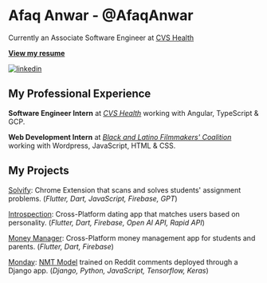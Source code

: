 # Afaq Anwar - @AfaqAnwar

Currently an Associate Software Engineer at [CVS Health](https://www.cvshealth.com/)

[**View my resume**](https://drive.google.com/file/d/1selVSlHzo-Uo66TCMPWxq9MhbAe8AkS4/view?usp=sharing)

[![linkedin](https://img.shields.io/badge/-@AfaqAnwar-161616?style=flat-square&labelColor=161616&logo=LinkedIn&logoColor=white&color=161616)](https://www.linkedin.com/in/AfaqAnwar/)  

## My Professional Experience

**Software Engineer Intern** at [_CVS Health_](https://www.cvshealth.com/) working with Angular, TypeScript & GCP.

**Web Development Intern** at [_Black and Latino Filmmakers' Coalition_](https://blackandlatinofilm.com/) working with Wordpress, JavaScript, HTML & CSS.

## My Projects

[Solvify](https://chrome.google.com/webstore/detail/solvify/ppmfjkcdigijfbkldbckdpoflajbkoik): Chrome Extension that scans and solves students' assignment problems. (_Flutter, Dart, JavaScript, Firebase, GPT_)

[Introspection](https://github.com/AfaqAnwar/introspection): Cross-Platform dating app that matches users based on personality. (_Flutter, Dart, Firebase, Open AI API, Rapid API_)

[Money Manager](https://github.com/AfaqAnwar/money-manager): Cross-Platform money management app for students and parents. (_Flutter, Dart, Firebase_)

[Monday](https://github.com/AfaqAnwar/Monday): [NMT Model](https://github.com/AfaqAnwar/Rennon) trained on Reddit comments deployed through a Django app. (_Django, Python, JavaScript, Tensorflow, Keras_)
